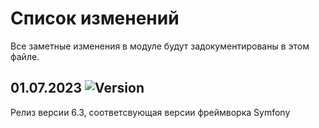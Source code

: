 # Список изменений

Все заметные изменения в модуле будут задокументированы в этом файле.

## 01.07.2023 ![Version](https://img.shields.io/badge/version-v6.3.0-blue)

Релиз версии 6.3, соответсвующая версии фреймворка Symfony


